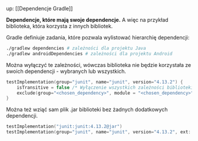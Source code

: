 up: [[Dependencje Gradle]]

**Dependencje, które mają swoje dependencje.** A więc na przykład biblioteka, która korzysta z innych bibliotek.

Gradle definiuje zadania, które pozwala wylistować hierarchię dependencji:

```bash
./gradlew dependencies # zależności dla projektu Java
./gradlew androidDependencies # zależności dla projektu Android
```

Można wyłączyć te zależności, wówczas biblioteka nie będzie korzystała ze swoich dependencji - wybranych lub wszystkich.

```kotlin
testImplementation(group="junit", name="junit", version="4.13.2") {
	isTransitive = false /* Wyłączenie wszystkich zależności biblioteki */
	exclude(group="<chosen_dependency>", module = "<chosen_dependency>") /* Wyłączenie tylko wybranych */
}
```

Można też wziąć sam plik .jar biblioteki bez żadnych dodatkowych dependencji.

```kotlin
testImplementation("junit:junit:4.13.2@jar")
testImplementation(group="junit", name="junit", version="4.13.2", ext: "jar")
```
